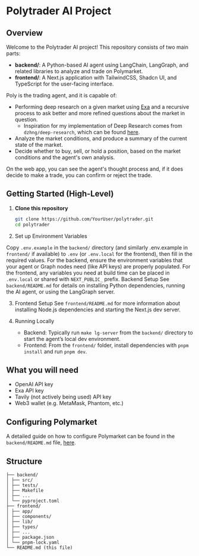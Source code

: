 # Polytrader AI Project

## Overview

Welcome to the Polytrader AI project! This repository consists of two main parts:

- **backend/**: A Python-based AI agent using LangChain, LangGraph, and related libraries to analyze and trade on Polymarket.
- **frontend/**: A Next.js application with TailwindCSS, Shadcn UI, and TypeScript for the user-facing interface.

Poly is the trading agent, and it is capable of:

- Performing deep research on a given market using [Exa](https://exa.ai/) and a recursive process to ask better and more refined questions about the market in question.
  - Inspiration for my implementation of Deep Research comes from `dzhng/deep-research`, which can be found [here](https://github.com/dzhng/deep-research).
- Analyze the market conditions, and produce a summary of the current state of the market.
- Decide whether to buy, sell, or hold a position, based on the market conditions and the agent's own analysis.

On the web app, you can see the agent's thought process and, if it does decide to make a trade, you can confirm or reject the trade.

## Getting Started (High-Level)

1. **Clone this repository**

   ```bash
   git clone https://github.com/YourUser/polytrader.git
   cd polytrader
   ```

2. Set up Environment Variables

Copy `.env.example` in the `backend/` directory (and similarly .env.example in `frontend/` if available) to `.env` (or `.env.local` for the frontend), then fill in the required values.
For the backend, ensure the environment variables that your agent or Graph nodes need (like API keys) are properly populated.
For the frontend, any variables you need at build time can be placed in `.env.local` or shared with `NEXT_PUBLIC_` prefix. Backend Setup
See `backend/README.md` for details on installing Python dependencies, running the AI agent, or using the LangGraph server.

3. Frontend Setup
   See `frontend/README.md` for more information about installing Node.js dependencies and starting the Next.js dev server.

4. Running Locally
   - Backend: Typically run `make lg-server` from the `backend/` directory to start the agent’s local dev environment.
   - Frontend: From the `frontend/` folder, install dependencies with `pnpm install` and run `pnpm dev`.

## What you will need

- OpenAI API key
- Exa API key
- Tavily (not actively being used) API key
- Web3 wallet (e.g. MetaMask, Phantom, etc.)

## Configuring Polymarket

A detailed guide on how to configure Polymarket can be found in the `backend/README.md` file, [here](backend/README.md#configuring-polymarket).

## Structure

```
├── backend/
│ ├── src/
│ ├── tests/
│ ├── Makefile
│ ├── ...
│ └── pyproject.toml
├── frontend/
│ ├── app/
│ ├── components/
│ ├── lib/
│ ├── types/
│ ├── ...
│ ├── package.json
│ └── pnpm-lock.yaml
└── README.md (this file)
```
